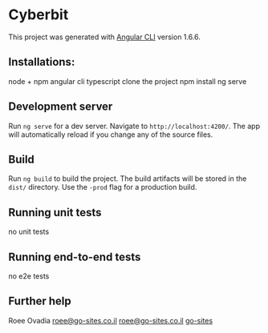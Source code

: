 # Cyberbit

This project was generated with [Angular CLI](https://github.com/angular/angular-cli) version 1.6.6.

## Installations:

node + npm
angular cli
typescript
clone the project
npm install 
ng serve



## Development server

Run `ng serve` for a dev server. Navigate to `http://localhost:4200/`. The app will automatically reload if you change any of the source files.


## Build

Run `ng build` to build the project. The build artifacts will be stored in the `dist/` directory. Use the `-prod` flag for a production build.

## Running unit tests

no unit tests
## Running end-to-end tests

no e2e tests

## Further help

Roee Ovadia
roee@go-sites.co.il
[roee@go-sites.co.il](mailto:roee@go-sites.co.il)
[go-sites](http://www.go-sites.co.il)
